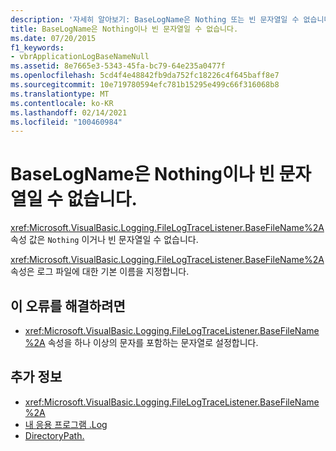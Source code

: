 ```yaml
---
description: '자세히 알아보기: BaseLogName은 Nothing 또는 빈 문자열일 수 없습니다.'
title: BaseLogName은 Nothing이나 빈 문자열일 수 없습니다.
ms.date: 07/20/2015
f1_keywords:
- vbrApplicationLogBaseNameNull
ms.assetid: 8e7665e3-5343-45fa-bc79-64e235a0477f
ms.openlocfilehash: 5cd4f4e48842fb9da752fc18226c4f645baff8e7
ms.sourcegitcommit: 10e719780594efc781b15295e499c66f316068b8
ms.translationtype: MT
ms.contentlocale: ko-KR
ms.lasthandoff: 02/14/2021
ms.locfileid: "100460984"
---
```

# <a name="baselogname-cannot-be-nothing-or-an-empty-string"></a>BaseLogName은 Nothing이나 빈 문자열일 수 없습니다.

<xref:Microsoft.VisualBasic.Logging.FileLogTraceListener.BaseFileName%2A> 속성 값은 `Nothing` 이거나 빈 문자열일 수 없습니다.  
  
 <xref:Microsoft.VisualBasic.Logging.FileLogTraceListener.BaseFileName%2A> 속성은 로그 파일에 대한 기본 이름을 지정합니다.  
  
## <a name="to-correct-this-error"></a>이 오류를 해결하려면  
  
- <xref:Microsoft.VisualBasic.Logging.FileLogTraceListener.BaseFileName%2A> 속성을 하나 이상의 문자를 포함하는 문자열로 설정합니다.  
  
## <a name="see-also"></a>추가 정보

- <xref:Microsoft.VisualBasic.Logging.FileLogTraceListener.BaseFileName%2A>
- [내 응용 프로그램 .Log](xref:Microsoft.VisualBasic.ApplicationServices.ApplicationBase.Log)
- [DirectoryPath.](xref:Microsoft.VisualBasic.ApplicationServices.ApplicationBase.Log)
